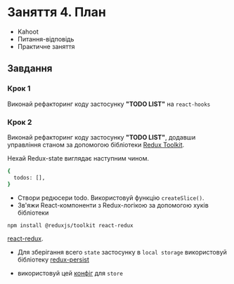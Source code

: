 # Заняття 4. План

- Kahoot
- Питання-відповідь
- Практичне заняття

## Завдання

### Крок 1

Виконай рефакторинг коду застосунку **"TODO LIST"** на `react-hooks`

### Крок 2

Виконай рефакторинг коду застосунку **"TODO LIST"**, додавши управління станом
за допомогою бібліотеки [Redux Toolkit](https://redux-toolkit.js.org/).

Нехай Redux-state виглядає наступним чином.

```bash
{
  todos: [],
}
```

<!-- - Створи сховище з `configureStore()` -->

- Створи редюсери todo. Використовуй функцію `createSlice()`.
- Зв'яжи React-компоненти з Redux-логікою за допомогою хуків бібліотеки

```bash
npm install @reduxjs/toolkit react-redux
```

[react-redux](https://react-redux.js.org/).

- Для зберігання всего `state` застосунку в `local storage` використовуй
  бібліотеку [redux-persist](https://github.com/rt2zz/redux-persist#basic-usage)

- використовуй цей
  [конфіг](https://redux-toolkit.js.org/usage/usage-guide#use-with-redux-persist)
  для `store`
